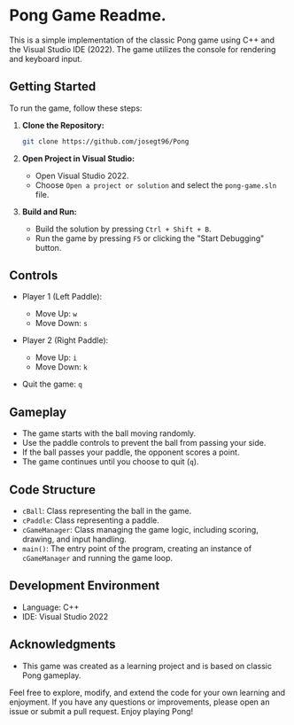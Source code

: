 # Pong Game Readme.

This is a simple implementation of the classic Pong game using C++ and the Visual Studio IDE (2022). The game utilizes the console for rendering and keyboard input.

## Getting Started

To run the game, follow these steps:

1. **Clone the Repository:**
   ```bash
   git clone https://github.com/josegt96/Pong
   ```

2. **Open Project in Visual Studio:**
   - Open Visual Studio 2022.
   - Choose `Open a project or solution` and select the `pong-game.sln` file.

3. **Build and Run:**
   - Build the solution by pressing `Ctrl + Shift + B`.
   - Run the game by pressing `F5` or clicking the "Start Debugging" button.

## Controls

- Player 1 (Left Paddle):
  - Move Up: `w`
  - Move Down: `s`

- Player 2 (Right Paddle):
  - Move Up: `i`
  - Move Down: `k`

- Quit the game: `q`

## Gameplay

- The game starts with the ball moving randomly.
- Use the paddle controls to prevent the ball from passing your side.
- If the ball passes your paddle, the opponent scores a point.
- The game continues until you choose to quit (`q`).

## Code Structure

- `cBall`: Class representing the ball in the game.
- `cPaddle`: Class representing a paddle.
- `cGameManager`: Class managing the game logic, including scoring, drawing, and input handling.
- `main()`: The entry point of the program, creating an instance of `cGameManager` and running the game loop.

## Development Environment

- Language: C++
- IDE: Visual Studio 2022

## Acknowledgments

- This game was created as a learning project and is based on classic Pong gameplay.

Feel free to explore, modify, and extend the code for your own learning and enjoyment. If you have any questions or improvements, please open an issue or submit a pull request. Enjoy playing Pong!
